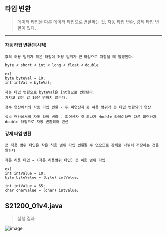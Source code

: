 ## 타입 변환

> 데이터 타입을 다른 데이터 타입으로 변환하는 것, 자동 타입 변환, 강제 타입 변환이 있다.

-----

#### 자동 타입 변환(묵시적)

    값의 허용 범위가 작은 타입이 혀용 범위가 큰 타입으로 저장될 때 발생된다.

    byte < short < int < long < float < double

    ex)
    byte byteVal = 10;
    int intVal = byteVal;
    
    자동 타입 변환으로 byteVal은 int형으로 변환된다.
    가지고 있는 값 10은 변하지 않는다.

    정수 연산에서의 자동 타입 변환 - 두 피연산자 중 혀용 범위가 큰 타입 변환되어 연산

    실수 연산에서의 자동 타입 변환 - 피연산자 중 하나가 double 타입이라면 다른 피연산자 double 타입으로 자동 변환되어 연산

#### 강제 타입 변환

    큰 적용 범위 타입은 작은 허용 범위 타입 변환될 수 없으므로 강제로 나눠서 저장하는 것을 말한다

    작은 허용 타입 = (작은 허용범위 타입) 큰 허용 범위 타입

    ex)
    int intValue = 10;
    byte byteValue = (byte) intValue;

    int intValue = 65;
    char charValue = (char) intValue;
    
## S21200_01v4.java

> 실행 결과

![image](https://github.com/user-attachments/assets/91616186-27ad-4ba4-905d-53308efb6426)
